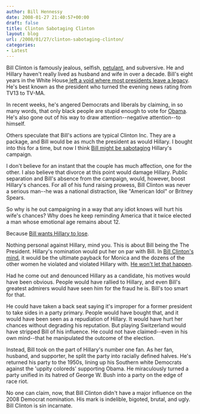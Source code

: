 ```yaml
---
author: Bill Hennessy
date: 2008-01-27 21:40:57+00:00
draft: false
title: Clinton Sabotaging Clinton
layout: blog
url: /2008/01/27/clinton-sabotaging-clinton/
categories:
- Latest
---
```


Bill Clinton is famously jealous, selfish, [petulant](https://hennessysview.com/2008/01/23/pride-and-petulance/), and subversive.  He and Hillary haven't really lived as husband and wife in over a decade.  Bill's eight years in the White House[ left a void where most presidents leave a legacy](https://liberalvaluesblog.com/?p=2792).  He's best known as the president who turned the evening news rating from TV13 to TV-MA.

In recent weeks, he's angered Democrats and liberals by claiming, in so many words, that only black people are stupid enough to vote for [Obama](https://hennessysview.com/2008/01/20/obama-calls-bill-clinton-a-liar/).  He's also gone out of his way to draw attention--negative attention--to himself.

Others speculate that Bill's actions are typical Clinton Inc.  They are a package, and Bill would be as much the president as would Hillary. I bought into this for a time, but now I think [Bill might be sabotaging](https://addittothelist.wordpress.com/2008/01/26/clinton-sabotage/) Hillary's campaign.

I don't believe for an instant that the couple has much affection, one for the other.  I also believe that  divorce at this point would damage Hillary.  Public separation and Bill's absence from the campaign, would, however, boost Hillary's chances.  For all of his fund raising prowess, Bill Clinton was never a serious man--he was a national distraction, like "American Idol" or Britney Spears.

So why is he out campaigning in a way that any idiot knows will hurt his wife's chances?  Why does he keep reminding America that it twice elected a man whose emotional age remains about 12.

Because [Bill wants Hillary to lose](https://www.observer.com/2008/joe-klein-sees-possible-sabotage-bill-clinton-bloomberg-pollster-sees-room-bloomberg-candidacy).

Nothing personal against Hillary, mind you.  This is about Bill being the The President.  Hillary's nomination would put her on par with Bill.  In [Bill Clinton's mind](https://www.againsthillary.com/2007/11/28/clinton-pathology-or-sabotage/), it would be the ultimate payback for Monica and the dozens of the other women he violated and violated Hillary with.  [He won't let that happen](https://answers.yahoo.com/question/index?qid=20080126170016AACSaOK).

Had he come out and denounced Hillary as a candidate, his motives would have been obvious.  People would have rallied to Hillary, and even Bill's greatest admirers would have seen him for the fraud he is.  Bill's too smart for that.

He could have taken a back seat saying it's improper for a former president to take sides in a party primary.  People would have bought that, and it would have been seen as a repudiation of Hillary.  It would have hurt her chances without degrading his reputation.  But playing Switzerland would have stripped Bill of his influence.  He could not have claimed--even in his own mind--that he manipulated the outcome of the election.

Instead, Bill took on the part of Hillary's number one fan.  As her fan, husband, and supporter, he split the party into racially defined halves.  He's returned his party to the 1950s, lining up his Southern white Democrats against the 'uppity coloreds' supporting Obama. He miraculously turned a party unified in its hatred of George W. Bush into a party on the edge of race riot.

No one can claim, now, that Bill Clinton didn't have a major influence on the 2008 Democrat nomination.  His mark is indelible, bigoted, brutal, and ugly.  Bill Clinton is sin incarnate.
